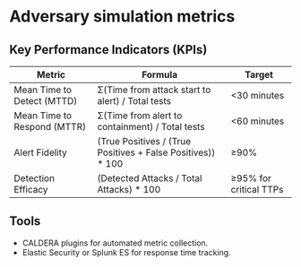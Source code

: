 # Adversary simulation metrics

## Key Performance Indicators (KPIs)

| Metric	                      | Formula	                                                     | Target                 |
|------------------------------|--------------------------------------------------------------|------------------------|
| Mean Time to Detect (MTTD)	  | Σ(Time from attack start to alert) / Total tests	            | <30 minutes            |
| Mean Time to Respond (MTTR)	 | Σ(Time from alert to containment) / Total tests	             | <60 minutes            |
| Alert Fidelity	              | (True Positives / (True Positives + False Positives)) * 100	 | ≥90%                   |
| Detection Efficacy	          | (Detected Attacks / Total Attacks) * 100	                    | ≥95% for critical TTPs |

## Tools

* CALDERA plugins for automated metric collection.
* Elastic Security or Splunk ES for response time tracking.